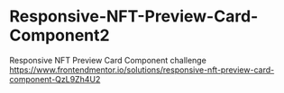 # Responsive-NFT-Preview-Card-Component2
Responsive NFT Preview Card Component challenge https://www.frontendmentor.io/solutions/responsive-nft-preview-card-component-QzL9Zh4U2
